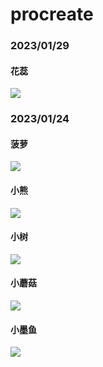 # procreate

### 2023/01/29

####  花蕊

![](https://8.z.wiki/autoupload/20230129/D5Jv.1668X2388-未命名作品_2.jpg)

### 2023/01/24

#### 菠萝

![](https://6.z.wiki/autoupload/20230125/Xwak.1668X2388-IMG_0083.PNG)

#### 小熊

![](https://2.z.wiki/autoupload/20230125/vHP9.1668X2388-IMG_0082.PNG)

#### 小树

![](https://9.z.wiki/autoupload/20230125/DzFu.1668X2388-IMG_0081.PNG)

#### 小蘑菇

![](https://9.z.wiki/autoupload/20230125/JzJZ.1668X2388-IMG_0080.PNG)

#### 小墨鱼

![](https://8.z.wiki/autoupload/20230125/5CgH.1668X2388-IMG_0079.PNG)
